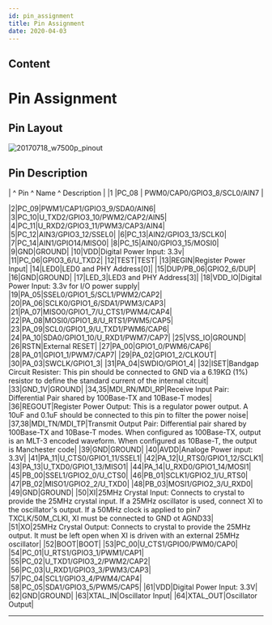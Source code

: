 ```yaml
---
id: pin_assignment
title: Pin Assignment
date: 2020-04-03
---
```



## Content

# Pin Assignment
## Pin Layout

![20170718_w7500p_pinout](/document_framework/img/products/w7500p/overview/20170718_w7500p_pinout.png)

## Pin Description

| ^ Pin ^ Name ^ Description |
|1 |PC_08 | PWM0/CAP0/GPIO3_8/SCL0/AIN7 |

|2|PC_09|PWM1/CAP1/GPIO3_9/SDA0/AIN6|
|3|PC_10|U_TXD2/GPIO3_10/PWM2/CAP2/AIN5|
|4|PC_11|U_RXD2/GPIO3_11/PWM3/CAP3/AIN4|
|5|PC_12|AIN3/GPIO3_12/SSEL0|
|6|PC_13|AIN2/GPIO3_13/SCLK0|
|7|PC_14|AIN1/GPIO14/MISO0|
|8|PC_15|AIN0/GPIO3_15/MOSI0|
|9|GND|GROUND|
|10|VDD|Digital Power Input: 3.3v|
|11|PC_06|GPIO3_6/U_TXD2|
|12|TEST|TEST|
|13|REGIN|Register Power Input|
|14|LED0|LED0 and PHY Address[0]|
|15|DUP/PB_06|GPIO2_6/DUP|
|16|GND|GROUND|
|17|LED_3|LED3 and PHY Address[3]|
|18|VDD_IO|Digital Power Input: 3.3v for I/O power supply|
|19|PA_05|SSEL0/GPIO1_5/SCL1/PWM2/CAP2|
|20|PA_06|SCLK0/GPIO1_6/SDA1/PWM3/CAP3|
|21|PA_07|MISO0/GPIO1_7/U_CTS1/PWM4/CAP4|
|22|PA_08|MOSI0/GPIO1_8/U_RTS1/PWM5/CAP5|
|23|PA_09|SCL0/GPIO1_9/U_TXD1/PWM6/CAP6|
|24|PA_10|SDA0/GPIO1_10/U_RXD1/PWM7/CAP7|
|25|VSS_IO|GROUND|
|26|RSTN|External RESET|
|27|PA_00|GPIO1_0/PWM6/CAP6|
|28|PA_01|GPIO1_1/PWM7/CAP7|
|29|PA_02|GPIO1_2/CLKOUT|
|30|PA_03|SWCLK/GPIO1_3|
|31|PA_04|SWDIO/GPIO1_4|
|32|ISET|Bandgap Circuit Resister: This pin should be connected to GND via a 6.19KΩ (1%) resistor to define the standard current of the internal citcuit|
|33|GND_1V|GROUND|
|34,35|MDI_RN/MDI_RP|Receive Input Pair: Differential Pair shared by 100Base-TX and 10Base-T modes|
|36|REGOUT|Register Power Output: This is a regulator power output. A 10uF and 0.1uF should be connected to this pin to filter the power noise|
|37,38|MDI_TN/MDI_TP|Transmit Output Pair: Differential pair shared by 100Base-TX and 10Base-T modes. When configured as 100Base-TX, output is an MLT-3 encoded waveform. When configured as 10Base-T, the output is Manchester code|
|39|GND|GROUND|
|40|AVDD|Analoge Power input: 3.3V|
|41|PA_11|U_CTS0/GPIO1_11/SSEL1|
|42|PA_12|U_RTS0/GPIO1_12/SCLK1|
|43|PA_13|U_TXD0/GPIO1_13/MISO1|
|44|PA_14|U_RXD0/GPIO1_14/MOSI1|
|45|PB_00|SSEL1/GPIO2_0/U_CTS0|
|46|PB_01|SCLK1/GPIO2_1/U_RTS0|
|47|PB_02|MISO1/GPIO2_2/U_TXD0|
|48|PB_03|MOSI1/GPIO2_3/U_RXD0|
|49|GND|GROUND|
|50|XI|25MHz Crystal Input: Connects to crystal to provide the 25MHz crystal input. If a 25MHz oscillator is used, connect XI to the oscillator's output. If a 50MHz clock is applied to pin7 TXCLK/50M_CLKI, XI must be connected to GND ot AGND33|
|51|XO|25MHz Crystal Output: Connects to crystal to provide the 25MHz output. It must be left open when XI is driven with an external 25MHz oscillator|
|52|BOOT|BOOT|
|53|PC_00|U_CTS1/GPIO0/PWM0/CAP0|
|54|PC_01|U_RTS1/GPIO3_1/PWM1/CAP1|
|55|PC_02|U_TXD1/GPIO3_2/PWM2/CAP2|
|56|PC_03|U_RXD1/GPIO3_3/PWM3/CAP3|
|57|PC_04|SCL1/GPIO3_4/PWM4/CAP4|
|58|PC_05|SDA1/GPIO3_5/PWM5/CAP5|
|61|VDD|Digital Power Input: 3.3V|
|62|GND|GROUND|
|63|XTAL_IN|Oscillator Input|
|64|XTAL_OUT|Oscillator Output|

---------
